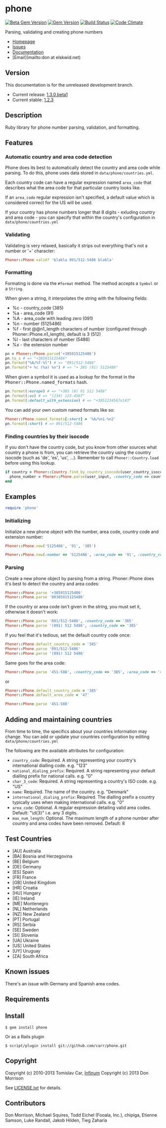 [gem]: https://rubygems.org/gems/phone
[stable]: https://github.com/carr/phone/tree/v1.2.3
[gem-beta]: https://rubygems.org/gems/phone/versions/1.3.0.beta1
[beta]: https://github.com/carr/phone/tree/v1.3.0.beta1/
[travis]: https://travis-ci.org/carr/phone
[codeclimate]: https://codeclimate.com/github/carr/phone

# phone

[![Beta Gem Version](https://img.shields.io/badge/beta-v1.3.0.beta1-blue.svg)][gem-beta]
[![Gem Version](https://img.shields.io/gem/v/phone.svg)][gem]
[![Build Status](https://img.shields.io/travis/carr/phone.svg)][travis]
[![Code Climate](https://img.shields.io/codeclimate/github/carr/phone.svg)][codeclimate]

Parsing, validating and creating phone numbers

* [Homepage](https://github.com/carr/phone#readme)
* [Issues](https://github.com/carr/phone/issues)
* [Documentation](http://rubydoc.info/gems/phone/frames)
* [Email](mailto:don at elskwid.net)

## Version

This documentation is for the unreleased development branch.

* Current release: [1.3.0.beta1][beta]
* Current stable: [1.2.3][stable]

## Description

Ruby library for phone number parsing, validation, and formatting.

## Features

### Automatic country and area code detection

Phone does its best to automatically detect the country and area code while parsing. To do this, phone uses data stored in `data/phone/countries.yml`.

Each country code can have a regular expression named `area_code` that describes what the area code for that particular country looks like.

If an `area_code` regular expression isn't specified, a default value which is considered correct for the US will be used.

If your country has phone numbers longer that 8 digits - exluding country and area code - you can specify that within the country's configuration in `data/phone/countries.yml`

### Validating

Validating is very relaxed, basically it strips out everything that's not a number or '+' character:

```ruby
Phoner::Phone.valid? 'blabla 091/512-5486 blabla'
```

### Formatting

Formating is done via the `#format` method. The method accepts a `Symbol` or a `String`.

When given a string, it interpolates the string with the following fields:

* %c - country_code (385)
* %a - area_code (91)
* %A - area_code with leading zero (091)
* %n - number (5125486)
* %f - first @@n1_length characters of number (configured through Phoner::Phone.n1_length), default is 3 (512)
* %l - last characters of number (5486)
* %x - the extension number

```ruby
pn = Phoner::Phone.parse('+385915125486')
pn.to_s # => "+385915125486"
pn.format("%A/%f-%l") # => "091/512-5486"
pn.format("+ %c (%a) %n") # => "+ 385 (91) 5125486"
```

When given a symbol it is used as a lookup for the format in the <tt>Phoner::Phone.named_formats</tt> hash.

```ruby
pn.format(:europe) # => "+385 (0) 91 512 5486"
pn.format(:us) # => "(234) 123-4567"
pn.format(:default_with_extension) # => "+3851234567x143"
```

You can add your own custom named formats like so:

```ruby
Phoner::Phone.named_formats[:short] = '%A/%n1-%n2'
pn.format(:short) # => 091/512-5486
```

### Finding countries by their isocode

If you don't have the country code, but you know from other sources what country a phone is from, you can retrieve the country using the country isocode (such as 'de', 'es', 'us', ...). Remember to call `Phoner::Country.load` before using this lookup.

```ruby
if country = Phoner::Country.find_by_country_isocode(user_country_isocode)
  phone_number = Phoner::Phone.parse(user_input, :country_code => country.country_code)
end
```

## Examples

```ruby
require 'phone'
```

### Initializing

Initialize a new phone object with the number, area code, country code and extension number:

```ruby
Phoner::Phone.new('5125486', '91', '385')
```

```ruby
Phoner::Phone.new(:number => '5125486', :area_code => '91', :country_code => '385', :extension => '143')
```

### Parsing

Create a new phone object by parsing from a string. Phoner::Phone does it's best to detect the country and area codes:

```ruby
Phoner::Phone.parse '+385915125486'
Phoner::Phone.parse '00385915125486'
```

If the country or area code isn't given in the string, you must set it, otherwise it doesn't work:

```ruby
Phoner::Phone.parse '091/512-5486', :country_code => '385'
Phoner::Phone.parse '(091) 512 5486', :country_code => '385'
```

If you feel that it's tedious, set the default country code once:

```ruby
Phoner::Phone.default_country_code = '385'
Phoner::Phone.parse '091/512-5486'
Phoner::Phone.parse '(091) 512 5486'
```

Same goes for the area code:

```ruby
Phoner::Phone.parse '451-588', :country_code => '385', :area_code => '47'
```
or

```ruby
Phoner::Phone.default_country_code = '385'
Phoner::Phone.default_area_code = '47'

Phoner::Phone.parse '451-588'
```

## Adding and maintaining countries

From time to time, the specifics about your countries information may change. You can add or update your countries configuration by editing `data/phone/countries.yml`

The following are the available attributes for configuration:

* `country_code`: Required. A string representing your country's international dialling code. e.g. "123"
* `national_dialing_prefix`: Required. A string representing your default dialling prefix for national calls. e.g. "0"
* `char_3_code`: Required. A string representing a country's ISO code. e.g. "US"
* `name`: Required. The name of the country. e.g. "Denmark"
* `international_dialing_prefix`: Required. The dialling prefix a country typically uses when making international calls. e.g. "0"
* `area_code`: Optional. A regular expression detailing valid area codes. Default: "\d{3}" i.e. any 3 digits.
* `max_num_length`: Optional. The maximum length of a phone number after country and area codes have been removed. Default: 8

## Test Countries

* [AU] Australia
* [BA] Bosnia and Herzegovina
* [BE] Belgium
* [DE] Germany
* [ES] Spain
* [FR] France
* [GB] United Kingdom
* [HR] Croatia
* [HU] Hungary
* [IE] Ireland
* [ME] Montenegro
* [NL] Netherlands
* [NZ] New Zealand
* [PT] Portugal
* [RS] Serbia
* [SE] Sweden
* [SI] Slovenia
* [UA] Ukraine
* [US] United States
* [UY] Uruguay
* [ZA] South Africa

## Known issues

There's an issue with Germany and Spanish area codes.

## Requirements


## Install

    $ gem install phone

Or as a Rails plugin

    $ script/plugin install git://github.com/carr/phone.git

## Copyright

Copyright (c) 2010-2013 Tomislav Car, [Infinum](http://www.infinum.co)
Copyright (c) 2013 Don Morrison

See [LICENSE.txt](LICENSE.txt) for details.

## Contributors

Don Morrison, Michael Squires, Todd Eichel (Fooala, Inc.), chipiga, Etienne Samson, Luke Randall, Jakob Hilden, Tieg Zaharia
